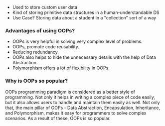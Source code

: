 - Used to store custom user data
- Kind of storing primitive data structures in a human-understandable DS
- Use Case? Storing data about a student in a "collection" sort of a way

### Advantages of using OOPs?
- OOPs is very helpful in solving very complex level of problems.
- OOPs, promote code reusability.
- Reducing redundancy.
- OOPs also helps to hide the unnecessary details with the help of Data Abstraction.
- Polymorphism offers a lot of flexibility in OOPs.

### Why is OOPs so popular?

OOPs programming paradigm is considered as a better style of programming. Not only it helps in writing a complex piece of code easily, but it also allows users to handle and maintain them easily as well. Not only that, the main pillar of OOPs - Data Abstraction, Encapsulation, Inheritance, and Polymorphism, makes it easy for programmers to solve complex scenarios. As a result of these, OOPs is so popular.